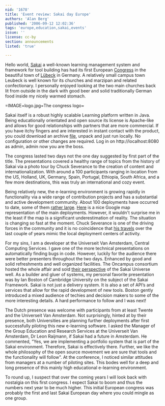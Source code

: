 ```yaml
---
nid: '1678'
title: 'Event review: Sakai day Europe'
authors: 'Alan Berg'
published: '2006-09-12 12:02:36'
tags: 'europe,education,sakai,events'
issue: ''
license: cc-by
section: announcements
listed: 'true'

---
```

Hello world, [Sakai](http://www.sakaiproject.org/) a well-known learning management system and framework for tool building has had its first European [Congress](http://www.oncampus.de/index.php?id=730&L=1) in the beautiful town of [Lübeck](http://www.luebeck-tourism.de/) in Germany. A relatively small campus town Leubeck is well known for its churches and marzipan and related confectionary. I personally enjoyed looking at the two main churches back lit from outside in the dark with good beer and solid traditionally German food inside my nicely warmed stomach.


=IMAGE=logo.jpg=The congress logo=

Sakai itself is a robust highly scalable Learning platform written in Java. Being educationally orientated and open source its license is Apache-like and allows for good relationships with partners that are more commercial. If you have itchy fingers and are interested in instant contact with the product, you could download an archive [file](http://source.sakaiproject.org/release/2.2.1/), unpack and just run locally. No configuration or other changes are required. Log in on http://localhost:8080 as admin, admin now you are the boss.

The congress lasted two days not the one day suggested by first part of the title. The presentations covered a healthy range of topics from the history of Sakai via a photo tour by Chuck Severance to the creation of content and internationalization. With around a 100 participants ranging in location from the US, Holland, UK, Germany, Spain, Portugal, Ethiopia, South Africa, and a few more destinations, this was truly an international and cozy event.

Being relatively new, the e-learning environment is growing rapidly in functionality via a wide range of contribution projects and has a substantial and active development community. About 100 deployments have occurred to date, some of them [rather large](http://bugs.sakaiproject.org/confluence/display/PROD/Implementations). [Here](http://www.sakaiproject.org/index.php?option=com_wrapper&Itemid=588) is a nice Google map representation of the main deployments. However, it wouldn't surprise me in the least if the map is a significant underestimation of reality. The situation is changing so fast at the moment. Chuck Severance is one of the driving forces in the community and it is no coincidence that [his travels](http://www.dr-chuck.com/chuck-map/index.php) over the last couple of years mimic the local deployment centers of activity.

For my sins, I am a developer at the Universeit Van Amsterdam, Central Computing Services. I gave one of the more technical presentations on automatically finding bugs in code. However, luckily for the audience there were better presenters throughout the two days. Enhanced by good and solid refreshments and well organized facilities. The Oncampus consortium hosted the whole affair and sold [their perspective](http://www.oncampus.de/index.php?id=849&L=1) of the Sakai Universe well. As a builder and gluer of systems, my personal favorite presentation was by Ian Boston of Cambridge University on the subject of the Sakai Framework. Sakai is not just a delivery system. It is also a set of API’s and services that allow for the rapid development of new tools. Boston gently introduced a mixed audience of techies and decision makers to some of the more interesting details. A hard performance to follow and I was next!

The Dutch presence was welcome with participants from at least Twente and the Universeit Van Amsterdam. Not surprisingly, hinted at by their presence, both Universities are planning further deployments after first successfully piloting this new e-learning software. I asked the Manager of the Group Education and Research Services at the Universeit Van Amsterdam, Dr Leon Raijmann, if Sakai had a future in Amsterdam. He commented, “Yes, we are implementing a portfolio system that is part of the Sakai environment. Therefore, Sakai is effectively there. Further, we like the whole philosophy of the open source movement we are sure that tools and the functionality will follow". At the conference, I noticed similar attitudes from managers at a number of piloting sites. This bodes well for a deep and long presence of this mainly high educational e-learning environment.

To round up, I suspect that over the coming years I will look back with nostalgia on this first congress. I expect Sakai to boom and thus the numbers next year to be much higher. This initial European congress was probably the first and last Sakai European day where you could mingle as one group.


